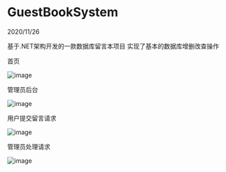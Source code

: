 # GuestBookSystem
2020/11/26

基于.NET架构开发的一款数据库留言本项目
实现了基本的数据库增删改查操作



首页

![image](https://user-images.githubusercontent.com/54877983/115983849-5c984700-a5d6-11eb-9931-e2d6385ae9f7.png)



管理员后台

![image](https://user-images.githubusercontent.com/54877983/115984016-653d4d00-a5d7-11eb-908c-a0eadfb5d3bc.png)



用户提交留言请求

![image](https://user-images.githubusercontent.com/54877983/115984058-a170ad80-a5d7-11eb-8440-6b8eca3a1824.png)


管理员处理请求

![image](https://user-images.githubusercontent.com/54877983/115984073-b5b4aa80-a5d7-11eb-9123-aa706e017d02.png)
